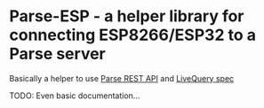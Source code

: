 # Parse-ESP - a helper library for connecting ESP8266/ESP32 to a Parse server

Basically a helper to use [Parse REST API](https://docs.parseplatform.org/rest/guide/) and 
[LiveQuery spec](https://github.com/parse-community/parse-server/wiki/Parse-LiveQuery-Protocol-Specification)

TODO: Even basic documentation...

